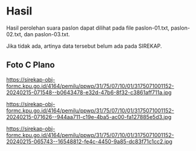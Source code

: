 # Hasil

Hasil perolehan suara paslon dapat dilihat pada file paslon-01.txt, paslon-02.txt, dan paslon-03.txt.

Jika tidak ada, artinya data tersebut belum ada pada SIREKAP.

## Foto C Plano

https://sirekap-obj-formc.kpu.go.id/4164/pemilu/ppwp/31/75/07/10/01/3175071001152-20240215-071548--b0643478-e32d-47b6-8f32-c3861aff711a.jpg

https://sirekap-obj-formc.kpu.go.id/4164/pemilu/ppwp/31/75/07/10/01/3175071001152-20240215-071626--944aa711-c19e-4ba5-ac00-fa127885e5d3.jpg

https://sirekap-obj-formc.kpu.go.id/4164/pemilu/ppwp/31/75/07/10/01/3175071001152-20240215-065743--16548812-fe4c-4450-9a85-dc83f71c1cc2.jpg
